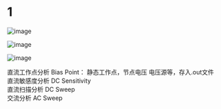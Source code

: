 # 1
![image](https://user-images.githubusercontent.com/84896436/156955328-eb81950a-956f-4929-97f5-38c78f529fcb.png)  

![image](https://user-images.githubusercontent.com/84896436/156955353-4fc34605-b272-4ada-8815-ca720bcb14fd.png)

![image](https://user-images.githubusercontent.com/84896436/156955473-e094f99c-ffe8-4424-bbca-9e3ff5fd7367.png)

直流工作点分析 Bias Point：  静态工作点，节点电压 电压源等，存入.out文件    
直流敏感度分析 DC Sensitivity    
直流扫描分析 DC Sweep  
交流分析 AC Sweep   








